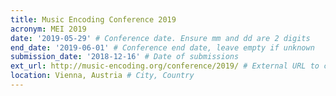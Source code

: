 ```yaml
---
title: Music Encoding Conference 2019
acronym: MEI 2019
date: '2019-05-29' # Conference date. Ensure mm and dd are 2 digits
end_date: '2019-06-01' # Conference end date, leave empty if unknown
submission_date: '2018-12-16' # Date of submissions
ext_url: http://music-encoding.org/conference/2019/ # External URL to conference website
location: Vienna, Austria # City, Country
---
```

